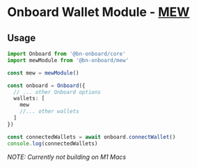 # Onboard Wallet Module - [MEW](https://myetherwallet.github.io/MEWconnect-Protocol-Documentation/)

## Usage

```typescript
import Onboard from '@bn-onboard/core'
import mewModule from '@bn-onboard/mew'

const mew = mewModule()

const onboard = Onboard({
  // ... other Onboard options
  wallets: [
    mew
    //... other wallets
  ]
})

const connectedWallets = await onboard.connectWallet()
console.log(connectedWallets)
```

_NOTE: Currently not building on M1 Macs_
